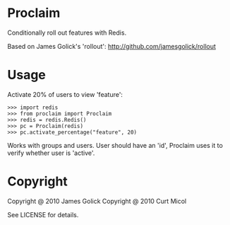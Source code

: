 # Proclaim

Conditionally roll out features with Redis.

Based on James Golick's 'rollout': http://github.com/jamesgolick/rollout

# Usage

Activate 20% of users to view 'feature':

    >>> import redis
    >>> from proclaim import Proclaim
    >>> redis = redis.Redis()
    >>> pc = Proclaim(redis)
    >>> pc.activate_percentage("feature", 20)

Works with groups and users. User should have an 'id', Proclaim uses it to
verify whether user is 'active'.

# Copyright

Copyright @ 2010 James Golick
Copyright @ 2010 Curt Micol

See LICENSE for details.
